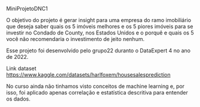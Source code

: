 MiniProjetoDNC1

O objetivo do projeto é gerar insight para uma empresa do ramo imobiliário que deseja saber quais os 5 imóveis  melhores e os 5 piores imóveis para se investir no Condado de County, nos Estados Unidos e o porquê e quais os 5 você não recomendaria o investimento de jeito nenhum. 

Esse projeto foi desenvolvido pelo grupo22 duranto o DataExpert 4 no ano de 2022.

Link dataset https://www.kaggle.com/datasets/harlfoxem/housesalesprediction

No curso ainda não tinhamos visto conceitos de machine learning e, por isso, foi aplicado apenas correlação e estatística descritiva para entender os dados.

